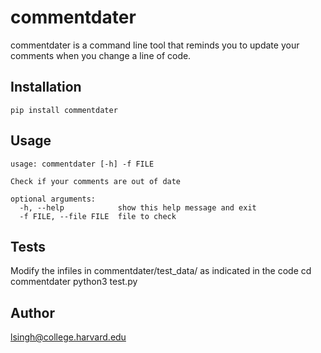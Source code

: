 commentdater
=======================

commentdater is a command line tool that reminds you to update your comments when you change a line of code.

Installation
-----------------------
`pip install commentdater`

Usage
-----------------------
    usage: commentdater [-h] -f FILE

    Check if your comments are out of date

    optional arguments:
      -h, --help            show this help message and exit
      -f FILE, --file FILE  file to check
      
Tests
-----------------------
Modify the infiles in commentdater/test_data/ as indicated in the code 
    cd commentdater
    python3 test.py

Author
-----------------------
<lsingh@college.harvard.edu>
